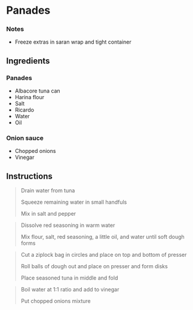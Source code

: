 # Panades

### Notes

- Freeze extras in saran wrap and tight container

## Ingredients

### Panades

- Albacore tuna can
- Harina flour
- Salt
- Ricardo
- Water
- Oil

### Onion sauce 

- Chopped onions
- Vinegar

## Instructions

> Drain water from tuna
>   
> Squeeze remaining water in small handfuls
>    
> Mix in salt and pepper    

> Dissolve red seasoning in warm water  
>   
> Mix flour, salt, red seasoning, a little oil, and water until soft dough forms  
  

> Cut a ziplock bag in circles and place on top and bottom of presser 
>   
> Roll balls of dough out and place on presser and form disks   
>   
> Place seasoned tuna in middle and fold

> Boil water at 1:1 ratio and add to vinegar
>       
> Put chopped onions mixture

